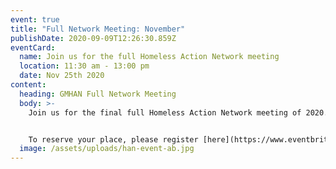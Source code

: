 ```yaml
---
event: true
title: "Full Network Meeting: November"
publishDate: 2020-09-09T12:26:30.859Z
eventCard:
  name: Join us for the full Homeless Action Network meeting
  location: 11:30 am - 13:00 pm
  date: Nov 25th 2020
content:
  heading: GMHAN Full Network Meeting
  body: >-
    Join us for the final full Homeless Action Network meeting of 2020. 


    To reserve your place, please register [here](https://www.eventbrite.co.uk/e/gmhan-full-network-event-tickets-128673033507) and the joining information will follow before the event
  image: /assets/uploads/han-event-ab.jpg
---
```


